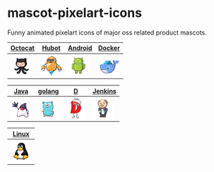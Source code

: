 # mascot-pixelart-icons
Funny animated pixelart icons of major oss related product mascots.

| [Octocat](https://octodex.github.com/) | [Hubot](https://hubot.github.com/) | [Android](https://www.android.com/) | [Docker](https://www.docker.com/) |
| ------------- | ------------- | ------------- | ------------- |
| ![Octocat](./octocat.gif) | ![Hubot](./hubot.gif) | ![Android](./android.gif) | ![Docker](./docker.gif) |

| [Java](https://golang.org/) | [golang](https://golang.org/) | [D](https://dlang.org/) | [Jenkins](https://jenkins.io/) |
| ------------- | ------------- | ------------- | ------------- |
| ![Java](./java.gif) | ![Golang](./golang.gif) | ![D](./d.gif) | ![Jenkins](./jenkins.gif) |

| [Linux](https://www.linuxfoundation.org/) |
| ------------- |
| ![Linux](./linux.gif) |


